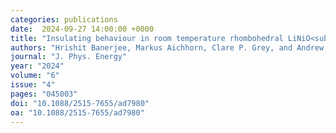 ```yaml
---
categories: publications
date:  2024-09-27 14:00:00 +0000
title: "Insulating behaviour in room temperature rhombohedral LiNiO<sub>2</sub> cathodes is driven by dynamic correlation"
authors: "Hrishit Banerjee, Markus Aichhorn, Clare P. Grey, and Andrew J. Morris"
journal: "J. Phys. Energy"
year: "2024"
volume: "6"
issue: "4"
pages: "045003"
doi: "10.1088/2515-7655/ad7980"
oa: "10.1088/2515-7655/ad7980"
---
```

